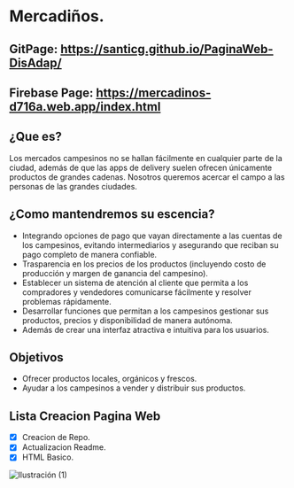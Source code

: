 # Mercadiños.

## GitPage: https://santicg.github.io/PaginaWeb-DisAdap/
## Firebase Page: https://mercadinos-d716a.web.app/index.html

## ¿Que es?
Los mercados campesinos no se hallan fácilmente en cualquier parte de la ciudad, además de que las apps de delivery suelen ofrecen únicamente productos de grandes cadenas. Nosotros queremos acercar el campo a las personas de las grandes ciudades. 

## ¿Como mantendremos su escencia? 
- Integrando opciones de pago que vayan directamente a las cuentas de los campesinos, evitando intermediarios y asegurando que reciban su pago completo de manera confiable.
- Trasparencia en los precios de los productos (incluyendo costo de producción y margen de ganancia del campesino).
- Establecer un sistema de atención al cliente que permita a los compradores y vendedores comunicarse fácilmente y resolver problemas rápidamente.
- Desarrollar funciones que permitan a los campesinos gestionar sus productos, precios y disponibilidad de manera autónoma.
- Además de crear una interfaz atractiva e intuitiva para los usuarios.

## Objetivos
- Ofrecer productos locales, orgánicos y frescos.
- Ayudar a los campesinos a vender y distribuir sus productos.

## Lista Creacion Pagina Web
- [x] Creacion de Repo.
- [x] Actualizacion Readme.
- [x] HTML Basico.

![Ilustración (1)](https://github.com/user-attachments/assets/f2180947-c2b6-44e4-af83-23fedd5e5434)





